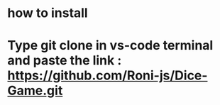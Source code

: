 # how to install

# Type git clone in vs-code terminal and paste the link : https://github.com/Roni-js/Dice-Game.git


